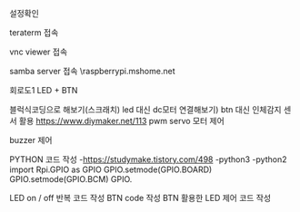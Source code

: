 설정확인

teraterm 접속

vnc viewer 접속

samba server 접속 \\raspberrypi.mshome.net

회로도1 LED + BTN


블럭식코딩으로 해보기(스크래치)
led 대신 dc모터 연결해보기)
btn 대신 인체감지 센서 활용 https://www.diymaker.net/113
pwm servo 모터 제어

buzzer 제어


PYTHON 코드 작성 -https://studymake.tistory.com/498 -python3 -python2 import Rpi.GPIO as GPIO GPIO.setmode(GPIO.BOARD) GPIO.setmode(GPIO.BCM) GPIO.

LED on / off 반복 코드 작성
BTN code 작성
BTN 활용한 LED 제어 코드 작성

